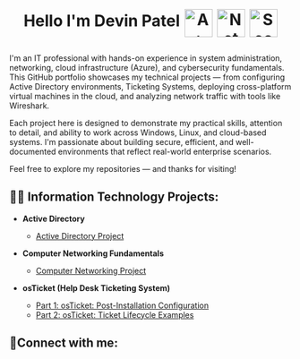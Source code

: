 <div align="center">
  <h1 style="display: inline-flex; align-items: center; gap: 8px;">
    Hello I'm Devin Patel
    <img src="https://github.com/user-attachments/assets/e566401a-9e8f-4f74-89b1-7fd10215da1e" alt="A+" width="50" style="position: relative; top: 4px;"/>
    <img src="https://github.com/user-attachments/assets/bd3e2663-f0b2-4f51-b38a-db0f8978bd65" alt="Network+" width="50" style="position: relative; top: 4px;"/>
    <img src="https://github.com/user-attachments/assets/2fd1e972-b5da-41f6-b03b-ba33e9c7480f" alt="Security+" width="50" style="position: relative; top: 4px;"/>
  </h1>
</div>


<p>
I'm an IT professional with hands-on experience in system administration, networking, cloud infrastructure (Azure), and cybersecurity fundamentals. This GitHub portfolio showcases my technical projects — from configuring Active Directory environments, Ticketing Systems, deploying cross-platform virtual machines in the cloud, and analyzing network traffic with tools like Wireshark.

Each project here is designed to demonstrate my practical skills, attention to detail, and ability to work across Windows, Linux, and cloud-based systems.
I'm passionate about building secure, efficient, and well-documented environments that reflect real-world enterprise scenarios.

Feel free to explore my repositories — and thanks for visiting!
</p>

<h2>👨‍💻 Information Technology Projects:</h2>

- <b>Active Directory</b>
  - [Active Directory Project](https://github.com/devinpatel-IT/Active-Directory)


- <b>Computer Networking Fundamentals</b>
  - [Computer Networking Project](https://github.com/devinpatel-IT/computer-networking-fundamentals)


- <b>osTicket (Help Desk Ticketing System)</b>
  - [Part 1: osTicket: Post-Installation Configuration](https://github.com/devinpatel-IT/osTicket-configuration)
  - [Part 2: osTicket: Ticket Lifecycle Examples](https://github.com/devinpatel-IT/osTicket-lifecycle)


<h2>🤳Connect with me:</h2>
<!-- [<img align="left" alt="Josh | LinkedIn" width="22px" src="https://cdn.jsdelivr.net/npm/simple-icons@v3/icons/linkedin.svg" />][linkedin] -->

[linkedin]: https://linkedin.com/in/
<!--
**devinpatel-IT/devinpatel-IT** is a ✨ _special_ ✨ repository because its `README.md` (this file) appears on your GitHub profile.

Here are some ideas to get you started:

- 🔭 I’m currently working on ...
- 🌱 I’m currently learning ...
- 👯 I’m looking to collaborate on ...
- 🤔 I’m looking for help with ...
- 💬 Ask me about ...
- 📫 How to reach me: ...
- 😄 Pronouns: ...
- ⚡ Fun fact: ...
-->
